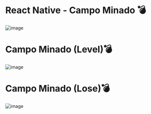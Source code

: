 # React Native - Campo Minado 💣



![image](https://user-images.githubusercontent.com/68018921/157894757-42762fb3-9e98-4e41-8aff-4e3855c4eb8b.png)

# Campo Minado (Level)💣

![image](https://user-images.githubusercontent.com/68018921/157894974-f2f16d1d-9e45-4e1f-b05f-3f5f75248465.png)

# Campo Minado (Lose)💣

![image](https://user-images.githubusercontent.com/68018921/157895018-be7e7f4a-2220-4150-946f-2ee7ea327567.png)

